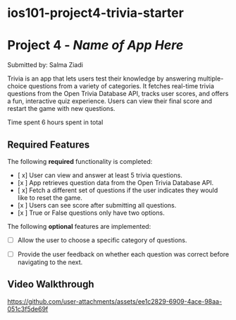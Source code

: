 # ios101-project4-trivia-starter
# Project 4 - *Name of App Here*

Submitted by: Salma Ziadi

Trivia is an app that lets users test their knowledge by answering multiple-choice questions from a variety of categories. It fetches real-time trivia questions from the Open Trivia Database API, tracks user scores, and offers a fun, interactive quiz experience. Users can view their final score and restart the game with new questions.

Time spent 6 hours spent in total

## Required Features

The following **required** functionality is completed:

- [ x] User can view and answer at least 5 trivia questions.
- [x ] App retrieves question data from the Open Trivia Database API.
- [ x] Fetch a different set of questions if the user indicates they would like to reset the game.
- [x ] Users can see score after submitting all questions.
- [x ] True or False questions only have two options.


The following **optional** features are implemented:

  
- [ ] Allow the user to choose a specific category of questions.
- [ ] Provide the user feedback on whether each question was correct before navigating to the next.


## Video Walkthrough


https://github.com/user-attachments/assets/ee1c2829-6909-4ace-98aa-051c3f5de69f



